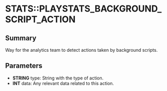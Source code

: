 # STATS::PLAYSTATS_BACKGROUND_SCRIPT_ACTION

## Summary
Way for the analytics team to detect actions taken by background scripts.

## Parameters
* **STRING** type: String with the type of action.
* **INT** data: Any relevant data related to this action.